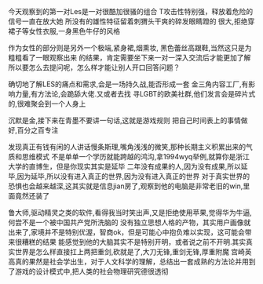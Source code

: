 今天观察到的第一对Les是一对很酷加很骚的组合
T攻击性特别强，释放着危险的信号一直在放大她
所没有的雄性特征留着刺猬头干爽的碎发眼睛蹬的
很大,拒绝穿裙子等女性衣服,一身黑色牛仔的风格

作为女性的部分则是另外一个极端,紧身裙,烟熏妆,
黑色蕾丝高跟鞋,当然这只是为粗粗看了一眼观察出来
的结果，肯定需要坐下来一对一深入交流后才能更加了解
所以要怎么去提问呢，怎么样才能让别人开口回答问题？

确切地了解LES的痛点和需求,会是一场持久战,能否形成一套
金三角内容工厂,有影响力量,有方法论,会跪舔大佬.又或者去找
寻LGBT的欧美社群,他们发言会是碎片式的,很难聚会到一个人身上

沉默是金,接下来在青墨不要讲一句话,这就是游戏规则
把自己时间表上的事情做好,百分之百专注




发现真正有钱有闲的人讲话慢条斯理,嘴角浅浅的微笑,那种长期主义积累出来的气质和思维模式
不是单单一个学历就能跨越的鸿沟,拿1994wyq举例,就算你是浙江大学的直博生，但是你现实其实是延毕
二年没有成果的人,因为没有成果,所以延毕,因为延毕,所以没有进入真正的世界,因为没有进入真正的世界
对于真实世界的恐惧也会越来越深,这其实就是信息jian房了,观察到他的电脑是非常老旧的win,里面竟然还装了

鲁大师,驱动精灵之类的软件,看得我当时笑出声,又是拒绝使用苹果,觉得华为牛逼,何尝不是一个被中国共产党所洗脑的
没有独立思想人格的产物，其实用户画像就出来了,家境并不是特别优渥，智商ok，但是可能心中抱负难以实现，这可能会带来很糟糕的结果
能感觉到他的大脑其实不是特别开明，或者说之前不开明.其实真实世界是怎么样直接扛上两把重剑,砍就是了,大刀无锋,重剑无锋,厚重附魔
宫崎英高真的果然是社会学出生，对于人文科学的理解，总结出一套成熟的方法论并用到了游戏的设计模式中,把人类的社会物理研究德很透彻

